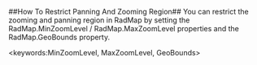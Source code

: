 ##How To Restrict Panning And Zooming Region##
You can restrict the zooming and panning region in RadMap by setting the RadMap.MinZoomLevel / RadMap.MaxZoomLevel properties and the RadMap.GeoBounds property.

<keywords:MinZoomLevel, MaxZoomLevel, GeoBounds>